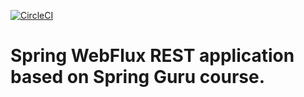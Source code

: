 [![CircleCI](https://circleci.com/gh/digid0c/spring_guru_rest_reactive.svg?style=svg)](https://circleci.com/gh/digid0c/spring_guru_rest_reactive)
# Spring WebFlux REST application based on Spring Guru course.